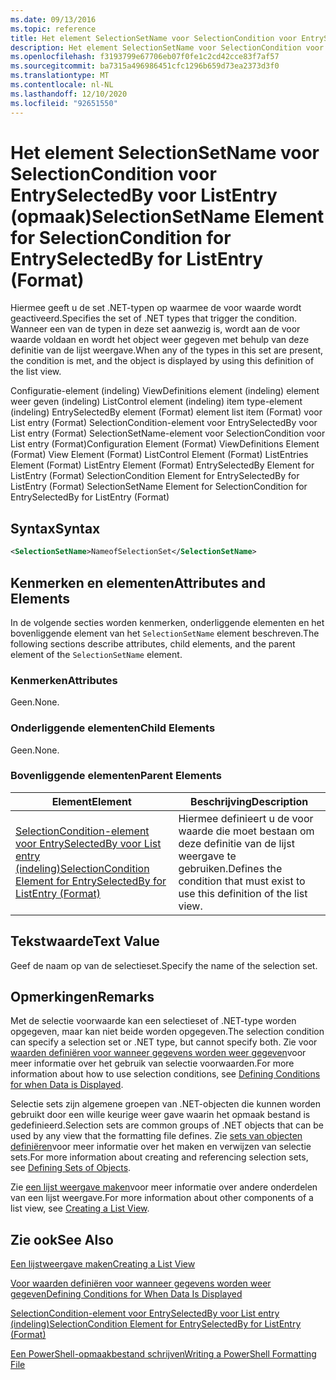 ```yaml
---
ms.date: 09/13/2016
ms.topic: reference
title: Het element SelectionSetName voor SelectionCondition voor EntrySelectedBy voor ListEntry (opmaak)
description: Het element SelectionSetName voor SelectionCondition voor EntrySelectedBy voor ListEntry (opmaak)
ms.openlocfilehash: f3193799e67706eb07f0fe1c2cd42cce83f7af57
ms.sourcegitcommit: ba7315a496986451cfc1296b659d73ea2373d3f0
ms.translationtype: MT
ms.contentlocale: nl-NL
ms.lasthandoff: 12/10/2020
ms.locfileid: "92651550"
---
```

# <a name="selectionsetname-element-for-selectioncondition-for-entryselectedby-for-listentry-format"></a><span data-ttu-id="437e8-103">Het element SelectionSetName voor SelectionCondition voor EntrySelectedBy voor ListEntry (opmaak)</span><span class="sxs-lookup"><span data-stu-id="437e8-103">SelectionSetName Element for SelectionCondition for EntrySelectedBy for ListEntry (Format)</span></span>

<span data-ttu-id="437e8-104">Hiermee geeft u de set .NET-typen op waarmee de voor waarde wordt geactiveerd.</span><span class="sxs-lookup"><span data-stu-id="437e8-104">Specifies the set of .NET types that trigger the condition.</span></span> <span data-ttu-id="437e8-105">Wanneer een van de typen in deze set aanwezig is, wordt aan de voor waarde voldaan en wordt het object weer gegeven met behulp van deze definitie van de lijst weergave.</span><span class="sxs-lookup"><span data-stu-id="437e8-105">When any of the types in this set are present, the condition is met, and the object is displayed by using this definition of the list view.</span></span>

<span data-ttu-id="437e8-106">Configuratie-element (indeling) ViewDefinitions element (indeling) element weer geven (indeling) ListControl element (indeling) item type-element (indeling) EntrySelectedBy element (Format) element list item (Format) voor List entry (Format) SelectionCondition-element voor EntrySelectedBy voor List entry (Format) SelectionSetName-element voor SelectionCondition voor List entry (Format)</span><span class="sxs-lookup"><span data-stu-id="437e8-106">Configuration Element (Format) ViewDefinitions Element (Format) View Element (Format) ListControl Element (Format) ListEntries Element (Format) ListEntry Element (Format) EntrySelectedBy Element for ListEntry (Format) SelectionCondition Element for EntrySelectedBy for ListEntry (Format) SelectionSetName Element for SelectionCondition for EntrySelectedBy for ListEntry (Format)</span></span>

## <a name="syntax"></a><span data-ttu-id="437e8-107">Syntax</span><span class="sxs-lookup"><span data-stu-id="437e8-107">Syntax</span></span>

```xml
<SelectionSetName>NameofSelectionSet</SelectionSetName>
```

## <a name="attributes-and-elements"></a><span data-ttu-id="437e8-108">Kenmerken en elementen</span><span class="sxs-lookup"><span data-stu-id="437e8-108">Attributes and Elements</span></span>

<span data-ttu-id="437e8-109">In de volgende secties worden kenmerken, onderliggende elementen en het bovenliggende element van het `SelectionSetName` element beschreven.</span><span class="sxs-lookup"><span data-stu-id="437e8-109">The following sections describe attributes, child elements, and the parent element of the `SelectionSetName` element.</span></span>

### <a name="attributes"></a><span data-ttu-id="437e8-110">Kenmerken</span><span class="sxs-lookup"><span data-stu-id="437e8-110">Attributes</span></span>

<span data-ttu-id="437e8-111">Geen.</span><span class="sxs-lookup"><span data-stu-id="437e8-111">None.</span></span>

### <a name="child-elements"></a><span data-ttu-id="437e8-112">Onderliggende elementen</span><span class="sxs-lookup"><span data-stu-id="437e8-112">Child Elements</span></span>

<span data-ttu-id="437e8-113">Geen.</span><span class="sxs-lookup"><span data-stu-id="437e8-113">None.</span></span>

### <a name="parent-elements"></a><span data-ttu-id="437e8-114">Bovenliggende elementen</span><span class="sxs-lookup"><span data-stu-id="437e8-114">Parent Elements</span></span>

|<span data-ttu-id="437e8-115">Element</span><span class="sxs-lookup"><span data-stu-id="437e8-115">Element</span></span>|<span data-ttu-id="437e8-116">Beschrijving</span><span class="sxs-lookup"><span data-stu-id="437e8-116">Description</span></span>|
|-------------|-----------------|
|[<span data-ttu-id="437e8-117">SelectionCondition-element voor EntrySelectedBy voor List entry (indeling)</span><span class="sxs-lookup"><span data-stu-id="437e8-117">SelectionCondition Element for EntrySelectedBy for ListEntry (Format)</span></span>](./selectioncondition-element-for-entryselectedby-for-listcontrol-format.md)|<span data-ttu-id="437e8-118">Hiermee definieert u de voor waarde die moet bestaan om deze definitie van de lijst weergave te gebruiken.</span><span class="sxs-lookup"><span data-stu-id="437e8-118">Defines the condition that must exist to use this definition of the list view.</span></span>|

## <a name="text-value"></a><span data-ttu-id="437e8-119">Tekstwaarde</span><span class="sxs-lookup"><span data-stu-id="437e8-119">Text Value</span></span>

<span data-ttu-id="437e8-120">Geef de naam op van de selectieset.</span><span class="sxs-lookup"><span data-stu-id="437e8-120">Specify the name of the selection set.</span></span>

## <a name="remarks"></a><span data-ttu-id="437e8-121">Opmerkingen</span><span class="sxs-lookup"><span data-stu-id="437e8-121">Remarks</span></span>

<span data-ttu-id="437e8-122">Met de selectie voorwaarde kan een selectieset of .NET-type worden opgegeven, maar kan niet beide worden opgegeven.</span><span class="sxs-lookup"><span data-stu-id="437e8-122">The selection condition can specify a selection set or .NET type, but cannot specify both.</span></span> <span data-ttu-id="437e8-123">Zie voor [waarden definiëren voor wanneer gegevens worden weer gegeven](./defining-conditions-for-displaying-data.md)voor meer informatie over het gebruik van selectie voorwaarden.</span><span class="sxs-lookup"><span data-stu-id="437e8-123">For more information about how to use selection conditions, see [Defining Conditions for when Data is Displayed](./defining-conditions-for-displaying-data.md).</span></span>

<span data-ttu-id="437e8-124">Selectie sets zijn algemene groepen van .NET-objecten die kunnen worden gebruikt door een wille keurige weer gave waarin het opmaak bestand is gedefinieerd.</span><span class="sxs-lookup"><span data-stu-id="437e8-124">Selection sets are common groups of .NET objects that can be used by any view that the formatting file defines.</span></span> <span data-ttu-id="437e8-125">Zie [sets van objecten definiëren](./defining-selection-sets.md)voor meer informatie over het maken en verwijzen van selectie sets.</span><span class="sxs-lookup"><span data-stu-id="437e8-125">For more information about creating and referencing selection sets, see [Defining Sets of Objects](./defining-selection-sets.md).</span></span>

<span data-ttu-id="437e8-126">Zie [een lijst weergave maken](./creating-a-list-view.md)voor meer informatie over andere onderdelen van een lijst weergave.</span><span class="sxs-lookup"><span data-stu-id="437e8-126">For more information about other components of a list view, see [Creating a List View](./creating-a-list-view.md).</span></span>

## <a name="see-also"></a><span data-ttu-id="437e8-127">Zie ook</span><span class="sxs-lookup"><span data-stu-id="437e8-127">See Also</span></span>

[<span data-ttu-id="437e8-128">Een lijstweergave maken</span><span class="sxs-lookup"><span data-stu-id="437e8-128">Creating a List View</span></span>](./creating-a-list-view.md)

[<span data-ttu-id="437e8-129">Voor waarden definiëren voor wanneer gegevens worden weer gegeven</span><span class="sxs-lookup"><span data-stu-id="437e8-129">Defining Conditions for When Data Is Displayed</span></span>](./defining-conditions-for-displaying-data.md)

[<span data-ttu-id="437e8-130">SelectionCondition-element voor EntrySelectedBy voor List entry (indeling)</span><span class="sxs-lookup"><span data-stu-id="437e8-130">SelectionCondition Element for EntrySelectedBy for ListEntry (Format)</span></span>](./selectioncondition-element-for-entryselectedby-for-listcontrol-format.md)

[<span data-ttu-id="437e8-131">Een PowerShell-opmaakbestand schrijven</span><span class="sxs-lookup"><span data-stu-id="437e8-131">Writing a PowerShell Formatting File</span></span>](./writing-a-powershell-formatting-file.md)
